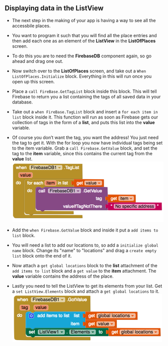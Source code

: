 ## Displaying data in the ListView

+ The next step in the making of your app is having a way to see all the accessbile places.

+ You want to program it such that you will find all the place entries and then add each one as an element of the **ListView** in the **ListOfPlaces** screen.

+ To do this you are to need the **FirebaseDB** component again, so go ahead and drag one out.

+ Now switch over to the **ListOfPlaces** screen, and take out a `When ListOfPlaces.Initialize` block. Everything in this will run once you open up this screen.

+ Place a `call FireBase.GetTagList` block inside this block. This will tell Firebase to return you a list containing the tags of all saved data in your database.

+ Take out a `when FireBase.TagList` block and insert a `for each item in list` block inside it. This function will run as soon as Firebase gets our collection of tags in the form of a **list**, and puts this list into the **value** variable.

+ Of course you don’t want the tag, you want the address! You just need the tag to get it. With the for loop you now have individual tags being set to the item variable. Grab a `call Firebase.GetValue` block, and set the tag to the **item** variable, since this contains the current tag from the **value** list.
![](images/firebaseTagList.png)

+ Add the `when Firebase.GotValue` block and inside it put a `add items to list` block.

+ You will need a list to add our locations to, so add a `initialize global name` block. Change its "name" to "locations" and drag a `create empty list` block onto the end of it.

+ Now attach a `get global locations` block to the **list** attachment of the `add items to list` block and a `get value` to the **item** attachment. The **value** variable contains the address of the place.

+ Lastly you need to tell the ListView to get its elements from your list. Get a `set ListView.Elements` block and attach a `get global locations` to it.
![](images/firebaseGotLocation.png)
